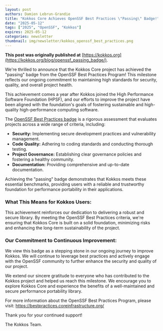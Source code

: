 ```yaml
---
layout: post
authors: Damien Lebrun-Grandie
title: "Kokkos Core Achieves OpenSSF Best Practices \"Passing\" Badge!"
date: "2025-05-12"
tags: ["2025", "OpenSSF", "Kokkos"]
expires: 2025-05-12
categories: newsletter
thumbnail: img/newsletter/kokkos_openssf_best_practices.png
---
```


**This post was originally published at** [https://kokkos.org](https://kokkos.org/blog/openssf_passing_badge/).


We're thrilled to announce that the Kokkos Core project has achieved the
"passing" badge from the OpenSSF Best Practices Program! This milestone
reflects our ongoing commitment to maintaining high standards for security,
quality, and overall project health.

This achievement comes a year after Kokkos joined the High Performance Software
Foundation (HPSF), and our efforts to improve the project have been aligned
with the foundation's goals of fostering sustainable and high-quality
high-performance computing software.

The [OpenSSF Best Practices badge](https://www.bestpractices.dev/en) is a
rigorous assessment that evaluates projects across a wide range of criteria,
including:

* **Security:** Implementing secure development practices and vulnerability
  management.
* **Code Quality:** Adhering to coding standards and conducting thorough
  testing.
* **Project Governance:** Establishing clear governance policies and fostering
  a healthy community.
* **Documentation:** Providing comprehensive and up-to-date documentation.

Achieving the "passing" badge demonstrates that Kokkos meets these essential
benchmarks, providing users with a reliable and trustworthy foundation for
performance portability in their applications.

### What This Means for Kokkos Users:

This achievement reinforces our dedication to delivering a robust and secure
library. By meeting the OpenSSF Best Practices criteria, we're ensuring that
Kokkos Core is built on a solid foundation, minimizing risks and enhancing the
long-term sustainability of the project.

### Our Commitment to Continuous Improvement:

We view this badge as a stepping stone in our ongoing journey to improve
Kokkos. We will continue to leverage best practices and actively engage with
the OpenSSF community to further enhance the security and quality of our
project.

We extend our sincere gratitude to everyone who has contributed to the Kokkos
project and helped us reach this milestone. We encourage you to explore Kokkos
Core and experience the benefits of a well-maintained and secure performance
portability library.

For more information about the OpenSSF Best Practices Program, please visit:
https://bestpractices.coreinfrastructure.org/

Thank you for your continued support!

The Kokkos Team.
